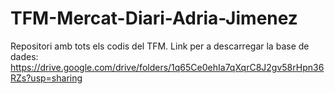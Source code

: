 # TFM-Mercat-Diari-Adria-Jimenez
Repositori amb tots els codis del TFM.
Link per a descarregar la base de dades: https://drive.google.com/drive/folders/1q65Ce0ehIa7qXqrC8J2gv58rHpn36RZs?usp=sharing
